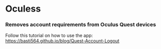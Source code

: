 # Oculess
### Removes account requirements from Oculus Quest devices

Follow this tutorial on how to use the app: https://basti564.github.io/blog/Quest-Account-Logout
